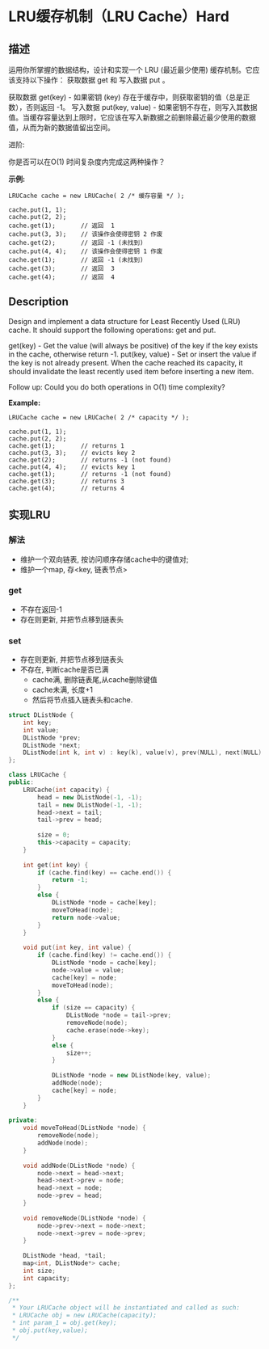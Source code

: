 # LRU缓存机制（LRU Cache）Hard
## 描述
运用你所掌握的数据结构，设计和实现一个 LRU (最近最少使用) 缓存机制。它应该支持以下操作： 获取数据 get 和 写入数据 put 。

获取数据 get(key) - 如果密钥 (key) 存在于缓存中，则获取密钥的值（总是正数），否则返回 -1。
写入数据 put(key, value) - 如果密钥不存在，则写入其数据值。当缓存容量达到上限时，它应该在写入新数据之前删除最近最少使用的数据值，从而为新的数据值留出空间。

进阶:

你是否可以在O(1) 时间复杂度内完成这两种操作？

**示例:**
```
LRUCache cache = new LRUCache( 2 /* 缓存容量 */ );

cache.put(1, 1);
cache.put(2, 2);
cache.get(1);       // 返回  1
cache.put(3, 3);    // 该操作会使得密钥 2 作废
cache.get(2);       // 返回 -1 (未找到)
cache.put(4, 4);    // 该操作会使得密钥 1 作废
cache.get(1);       // 返回 -1 (未找到)
cache.get(3);       // 返回  3
cache.get(4);       // 返回  4
```

## Description
Design and implement a data structure for Least Recently Used (LRU) cache. It should support the following operations: get and put.



get(key) - Get the value (will always be positive) of the key if the key exists in the cache, otherwise return -1.
put(key, value) - Set or insert the value if the key is not already present. When the cache reached its capacity, it should invalidate the least recently used item before inserting a new item.


Follow up:
Could you do both operations in O(1) time complexity?

**Example:**
```
LRUCache cache = new LRUCache( 2 /* capacity */ );

cache.put(1, 1);
cache.put(2, 2);
cache.get(1);       // returns 1
cache.put(3, 3);    // evicts key 2
cache.get(2);       // returns -1 (not found)
cache.put(4, 4);    // evicts key 1
cache.get(1);       // returns -1 (not found)
cache.get(3);       // returns 3
cache.get(4);       // returns 4
```


## 实现LRU
### 解法
- 维护一个双向链表, 按访问顺序存储cache中的键值对; 
- 维护一个map, 存<key, 链表节点>

### get
- 不存在返回-1
- 存在则更新, 并把节点移到链表头

### set
- 存在则更新, 并把节点移到链表头
- 不存在, 判断cache是否已满
    - cache满, 删除链表尾,从cache删除键值
    - cache未满, 长度+1
    - 然后将节点插入链表头和cache.

```c++
struct DListNode {
    int key;
    int value;
    DListNode *prev;
    DListNode *next;
    DListNode(int k, int v) : key(k), value(v), prev(NULL), next(NULL) {};
};

class LRUCache {
public:
    LRUCache(int capacity) {
        head = new DListNode(-1, -1);
        tail = new DListNode(-1, -1);
        head->next = tail;
        tail->prev = head;
        
        size = 0;
        this->capacity = capacity;
    }
    
    int get(int key) {
        if (cache.find(key) == cache.end()) {
            return -1;
        }
        else {
            DListNode *node = cache[key];
            moveToHead(node);
            return node->value;
        }
    }
    
    void put(int key, int value) {
        if (cache.find(key) != cache.end()) {
            DListNode *node = cache[key];
            node->value = value;
            cache[key] = node;
            moveToHead(node);
        }
        else {
            if (size == capacity) {
                DListNode *node = tail->prev;
                removeNode(node);
                cache.erase(node->key);
            }
            else {
                size++;
            }
            
            DListNode *node = new DListNode(key, value);
            addNode(node);
            cache[key] = node;
        }
    }
    
private:
    void moveToHead(DListNode *node) {
        removeNode(node);
        addNode(node);
    }
    
    void addNode(DListNode *node) {
        node->next = head->next;
        head->next->prev = node;
        head->next = node;
        node->prev = head;
    }
    
    void removeNode(DListNode *node) {
        node->prev->next = node->next;
        node->next->prev = node->prev;
    }
    
    DListNode *head, *tail;
    map<int, DListNode*> cache;
    int size;
    int capacity;
};

/**
 * Your LRUCache object will be instantiated and called as such:
 * LRUCache obj = new LRUCache(capacity);
 * int param_1 = obj.get(key);
 * obj.put(key,value);
 */
```
